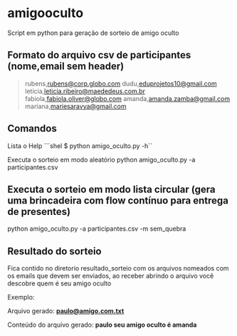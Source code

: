 # amigooculto
Script em python para geração de sorteio de amigo oculto

## Formato do arquivo csv de participantes (nome,email sem header)

>rubens,rubens@corp.globo.com
>dudu,eduprojetos10@gmail.com
>leticia,leticia.ribeiro@maededeus.com.br
>fabiola,fabiola.oliver@globo.com
>amanda,amanda.zamba@gmail.com
>mariana,mariesaravya@gmail.com


## Comandos

Lista o Help
```shel $ python amigo_oculto.py -h``

Executa o sorteio em modo aleatório
python amigo_oculto.py -a participantes.csv


## Executa o sorteio em modo lista circular (gera uma brincadeira com flow contínuo para entrega de presentes)
python amigo_oculto.py -a participantes.csv -m sem_quebra

## Resultado do sorteio

Fica contido no diretorio resultado_sorteio com os arquivos nomeados com os emails que devem ser enviados, ao receber abrindo o arquivo você descobre quem é seu amigo oculto

Exemplo:

Arquivo gerado: **paulo@amigo.com.txt**

Conteúdo do arquivo gerado:   **paulo seu amigo oculto é amanda**